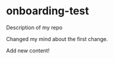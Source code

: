 # onboarding-test
Description of my repo

Changed my mind about the first change.

Add new content!
